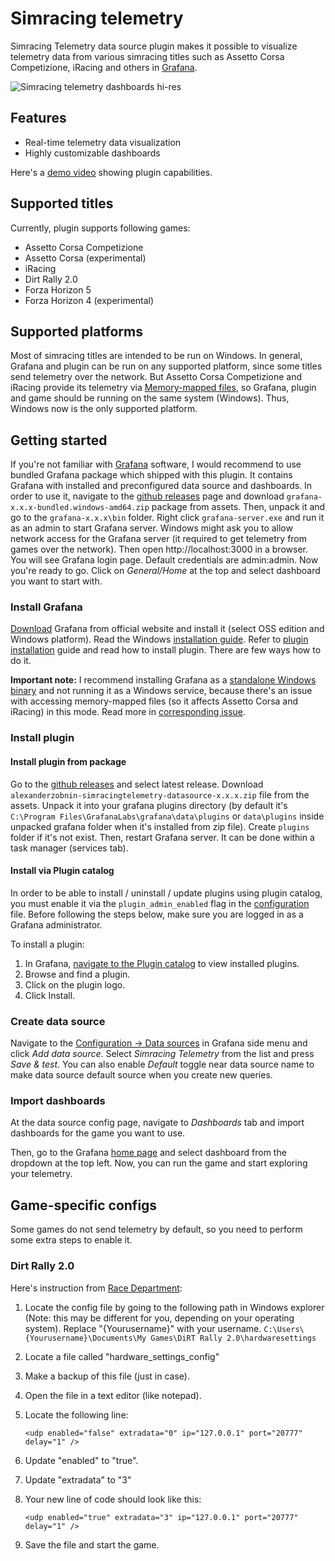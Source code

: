 # Simracing telemetry

Simracing Telemetry data source plugin makes it possible to visualize telemetry
data from various simracing titles such as Assetto Corsa Competizione, iRacing 
and others in [Grafana](https://grafana.com/).

![Simracing telemetry dashboards hi-res](https://user-images.githubusercontent.com/4932851/167926449-883b2163-c980-4c5c-8b91-31afc551d1a0.png)

## Features

- Real-time telemetry data visualization
- Highly customizable dashboards

Here's a [demo video](https://vimeo.com/571685229) showing plugin capabilities.

## Supported titles

Currently, plugin supports following games:

- Assetto Corsa Competizione
- Assetto Corsa (experimental)
- iRacing
- Dirt Rally 2.0
- Forza Horizon 5
- Forza Horizon 4 (experimental)

## Supported platforms

Most of simracing titles are intended to be run on Windows. In general, 
Grafana and plugin can be run on any supported platform, since some titles
send telemetry over the network. But Assetto Corsa Competizione and iRacing
provide its telemetry via [Memory-mapped files](https://docs.microsoft.com/en-us/dotnet/standard/io/memory-mapped-files),
so Grafana, plugin and game should be running on the same system (Windows).
Thus, Windows now is the only supported platform.

## Getting started

If you're not familiar with [Grafana](https://grafana.com/) software, I would recommend
to use bundled Grafana package which shipped with this plugin. It contains Grafana with 
installed and preconfigured data source and dashboards. In order to use it, navigate to the
[github releases](https://github.com/alexanderzobnin/grafana-simracing-telemetry/releases) page
and download `grafana-x.x.x-bundled.windows-amd64.zip` package from assets. Then, unpack it and go to the
`grafana-x.x.x\bin` folder. Right click `grafana-server.exe` and run it as an admin to start Grafana server. 
Windows might ask you to allow network access for the Grafana server (it required to get telemetry from games over the network). 
Then open http://localhost:3000 in a browser. You will see Grafana login page. 
Default credentials are admin:admin. Now you're ready to go. Click on _General/Home_ at the top and select
dashboard you want to start with.

### Install Grafana

[Download](https://grafana.com/grafana/download?edition=oss&platform=windows) Grafana from
official website and install it (select OSS edition and Windows platform). Read the Windows [installation guide](https://grafana.com/docs/grafana/latest/installation/windows/).
Refer to [plugin installation](https://grafana.com/docs/grafana/latest/plugins/installation/) guide and
read how to install plugin. There are few ways how to do it.

**Important note:** I recommend installing Grafana as a [standalone Windows binary](https://grafana.com/docs/grafana/latest/installation/windows/#install-standalone-windows-binary)
and not running it as a Windows service, because there's an issue with accessing 
memory-mapped files (so it affects Assetto Corsa and iRacing) in this mode. Read more in [corresponding issue](https://github.com/alexanderzobnin/grafana-simracing-telemetry/issues/5).

### Install plugin

#### Install plugin from package

Go to the [github releases](https://github.com/alexanderzobnin/grafana-simracing-telemetry/releases)
and select latest release. Download `alexanderzobnin-simracingtelemetry-datasource-x.x.x.zip` file from the assets.
Unpack it into your grafana plugins directory (by default it's `C:\Program Files\GrafanaLabs\grafana\data\plugins` or
`data\plugins` inside unpacked grafana folder when it's installed from zip file). 
Create `plugins` folder if it's not exist. Then, restart Grafana server. It can be done within a task manager (services tab).

#### Install via Plugin catalog

In order to be able to install / uninstall / update plugins using plugin catalog, 
you must enable it via the `plugin_admin_enabled` flag in the [configuration](https://grafana.com/docs/grafana/latest/administration/configuration/#plugin_admin_enabled) file. 
Before following the steps below, make sure you are logged in as a Grafana administrator.

To install a plugin:

1. In Grafana, [navigate to the Plugin catalog](https://grafana.com/docs/grafana/latest/plugins/catalog/#plugin-catalog-entry) to view installed plugins.
2. Browse and find a plugin.
3. Click on the plugin logo.
4. Click Install.

### Create data source

Navigate to the [Configuration -> Data sources](http://localhost:3000/datasources) in Grafana
side menu and click _Add data source_. Select _Simracing Telemetry_ from the list 
and press _Save & test_. You can also enable _Default_ toggle near data source name
to make data source default source when you create new queries.

### Import dashboards

At the data source config page, navigate to _Dashboards_ tab and import
dashboards for the game you want to use.

Then, go to the Grafana [home page](http://localhost:3000/) and select dashboard 
from the dropdown at the top left. Now, you can run the game and start exploring your telemetry.

## Game-specific configs

Some games do not send telemetry by default, so you need to perform some
extra steps to enable it.

### Dirt Rally 2.0

Here's instruction from [Race Department](https://www.racedepartment.com/downloads/dirt-rally-2-0-dashboard-telemetry-tool.26703/): 

1. Locate the config file by going to the following path in Windows explorer (Note: this may be different for you, depending on your operating system). Replace "{Yourusername}" with your username.
   `C:\Users\{Yourusername}\Documents\My Games\DiRT Rally 2.0\hardwaresettings`
2. Locate a file called "hardware_settings_config"
3. Make a backup of this file (just in case).
4. Open the file in a text editor (like notepad).
5. Locate the following line:

   `<udp enabled="false" extradata="0" ip="127.0.0.1" port="20777" delay="1" />`
6. Update "enabled" to "true".
7. Update "extradata" to "3"
8. Your new line of code should look like this:

   `<udp enabled="true" extradata="3" ip="127.0.0.1" port="20777" delay="1" />`
9. Save the file and start the game.
